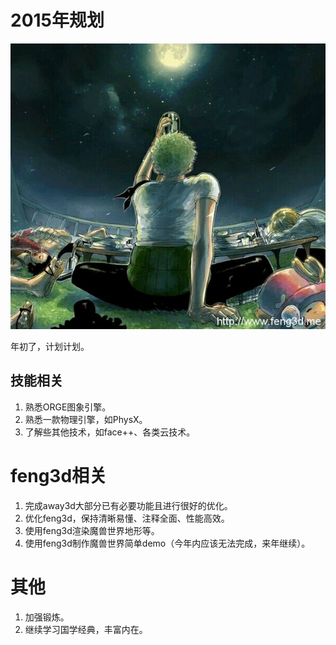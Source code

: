 # 2015年规划

![](../../../../wordpress/wp-content/uploads/2015/01/20140601110825_WzvnM.jpeg)

年初了，计划计划。

## 技能相关
1. 熟悉ORGE图象引擎。
2. 熟悉一款物理引擎，如PhysX。
3. 了解些其他技术，如face++、各类云技术。

# feng3d相关
1. 完成away3d大部分已有必要功能且进行很好的优化。
2. 优化feng3d，保持清晰易懂、注释全面、性能高效。
2. 使用feng3d渲染魔兽世界地形等。
3. 使用feng3d制作魔兽世界简单demo（今年内应该无法完成，来年继续）。

# 其他
1. 加强锻炼。
2. 继续学习国学经典，丰富内在。